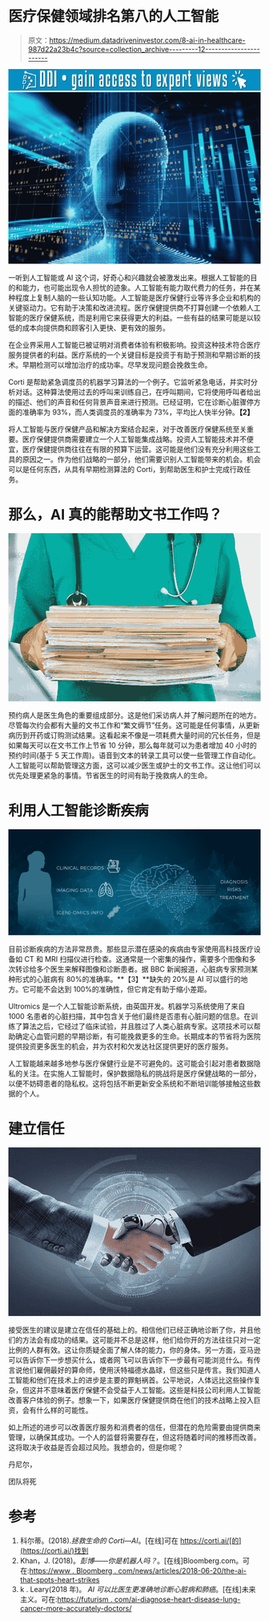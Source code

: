 # 医疗保健领域排名第八的人工智能

> 原文：<https://medium.datadriveninvestor.com/8-ai-in-healthcare-987d22a23b4c?source=collection_archive---------12----------------------->

[![](img/154c23270caa09b52eb2b42b8b33a9cd.png)](http://www.track.datadriveninvestor.com/1B9E)![](img/7982b48295c70b9246a3ab5bc3bbbf02.png)

一听到人工智能或 AI 这个词，好奇心和兴趣就会被激发出来。根据人工智能的目的和能力，也可能出现令人担忧的迹象。人工智能有能力取代费力的任务，并在某种程度上复制人脑的一些认知功能。人工智能是医疗保健行业等许多企业和机构的关键驱动力。它有助于决策和改进流程。医疗保健提供商不打算创建一个依赖人工智能的医疗保健系统，而是利用它来获得更大的利益。一些有益的结果可能是以较低的成本向提供商和顾客引入更快、更有效的服务。

在企业界采用人工智能已被证明对消费者体验有积极影响。投资这种技术符合医疗服务提供者的利益。医疗系统的一个关键目标是投资于有助于预测和早期诊断的技术。早期检测可以增加治疗的成功率。尽早发现问题会挽救生命。

Corti 是帮助紧急调度员的机器学习算法的一个例子。它监听紧急电话，并实时分析对话。这种算法使用过去的呼叫来训练自己，在呼叫期间，它将使用呼叫者给出的描述、他们的声音和任何背景声音来进行预测。已经证明，它在诊断心脏骤停方面的准确率为 93%，而人类调度员的准确率为 73%，平均比人快半分钟。**【2】**

将人工智能与医疗保健产品和解决方案结合起来，对于改善医疗保健系统至关重要。医疗保健提供商需要建立一个人工智能集成战略。投资人工智能技术并不便宜，医疗保健提供商往往在有限的预算下运营。这可能是他们没有充分利用这些工具的原因之一。作为他们战略的一部分，他们需要识别人工智能带来的机会。机会可以是任何东西，从具有早期检测算法的 Corti，到帮助医生和护士完成行政任务。

# 那么，AI 真的能帮助文书工作吗？

![](img/7d7a1702f8bab0acbf0d04d94f05d0ce.png)

预约病人是医生角色的重要组成部分。这是他们采访病人并了解问题所在的地方。尽管每次约会都有大量的文书工作和“繁文缛节”任务。这可能是任何事情，从更新病历到开药或订购测试结果。这看起来不像是一项耗费大量时间的冗长任务，但是如果每天可以在文书工作上节省 10 分钟，那么每年就可以为患者增加 40 小时的预约时间(基于 5 天工作周)。语音到文本的转录工具可以使一些管理工作自动化。人工智能可以帮助管理这方面，这可以减少医生或护士的文书工作。这让他们可以优先处理更紧急的事情。节省医生的时间有助于挽救病人的生命。

# 利用人工智能诊断疾病

![](img/872022f31b4fe035ca3bec642970d0b5.png)

目前诊断疾病的方法非常昂贵。那些显示潜在感染的疾病由专家使用高科技医疗设备如 CT 和 MRI 扫描仪进行检查。这通常是一个密集的操作，需要多个图像和多次转诊给多个医生来解释图像和诊断患者。据 BBC 新闻报道，心脏病专家预测某种形式的心脏病有 80%的准确率。**【3】**缺失的 20%是 AI 可以盛行的地方。它可能不会达到 100%的准确性，但它肯定有助于缩小差距。

Ultromics 是一个人工智能诊断系统，由英国开发。机器学习系统使用了来自 1000 名患者的心脏扫描，其中包含关于他们最终是否患有心脏问题的信息。在训练了算法之后，它经过了临床试验，并且胜过了人类心脏病专家。这项技术可以帮助确定心血管问题的早期诊断，有可能挽救更多的生命。长期成本的节省将为医院提供投资更多医生的机会，并为农村和欠发达社区提供更好的医疗服务。

人工智能越来越多地参与医疗保健行业是不可避免的。这可能会引起对患者数据隐私的关注。在实施人工智能时，保护数据隐私的挑战将是医疗保健战略的一部分，以便不妨碍患者的隐私权。这将包括不断更新安全系统和不断培训能够接触这些数据的个人。

# 建立信任

![](img/31fcade411407049558277fdc94a50af.png)

接受医生的建议是建立在信任的基础上的。相信他们已经正确地诊断了你，并且他们的方法会有成功的结果。这可能并不总是这样，他们给你开的方法往往只对一定比例的人群有效。这让你质疑全面了解人体的能力，你的身体。另一方面，亚马逊可以告诉你下一步想买什么，或者网飞可以告诉你下一步最有可能浏览什么。有传言说他们雇佣最好的算命师，使用沃特福德水晶球，但这些只是传言。我们知道人工智能和他们在技术上的进步是主要的罪魁祸首。公平地说，人体远比这些操作复杂，但这并不意味着医疗保健不会受益于人工智能。这些是科技公司利用人工智能改善客户体验的例子。想象一下，如果医疗保健提供商在他们的技术战略上投入巨资，会有什么样的可能性。

如上所述的进步可以改善医疗服务和消费者的信任，但潜在的危险需要由提供商来管理，以确保其成功。一个人的监督将需要存在，但这将随着时间的推移而改善。这将取决于收益是否会超过风险。我想会的，但是你呢？

丹尼尔，

团队将死

# 参考

1.  科尔蒂。(2018).*拯救生命的 Corti—AI*。[在线]可在 https://corti.ai/[的](https://corti.ai/)找到
2.  Khan，J. (2018)。*彭博——你是机器人吗？*。[在线]Bloomberg.com。可在:[https://www . Bloomberg . com/news/articles/2018-06-20/the-ai-that-spots-heart-strikes](https://www.bloomberg.com/news/articles/2018-06-20/the-ai-that-spots-heart-attacks)
3.  k . Leary(2018 年)。 *AI 可以比医生更准确地诊断心脏病和肺癌*。[在线]未来主义。可在:[https://futurism . com/ai-diagnose-heart-disease-lung-cancer-more-accurately-doctors/](https://futurism.com/ai-diagnose-heart-disease-lung-cancer-more-accurately-doctors/)